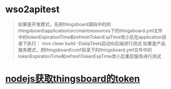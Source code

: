 # wso2apitest

> 如果是开发模式，先把thingsboard源码中的的thingsboard\application\src\main\resources下的thingsboard.yml文件中的tokenExpirationTime和refreshTokenExpTime改小后在application目录下执行： mvn clean build -DskipTests启动tb后端进行测试 
> 如果是产品服务模式，把thingsboard\conf目录下的thingsboard.yml文件中的tokenExpirationTime和refreshTokenExpTime改小后重启服务进行测试

# [nodejs获取thingsboard的token](https://gist.github.com/ten2net/3a5a836dd76692a1c380a41c6ebc7006.js)



